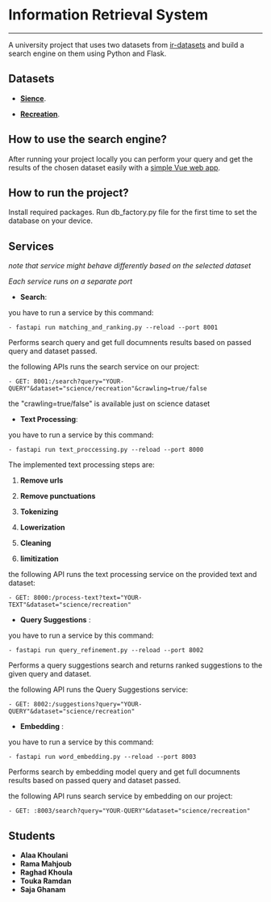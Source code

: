 # Information Retrieval System

***

A university project that uses two datasets from [ir-datasets](https://ir-datasets.com/) and build a search engine on them using Python and Flask.

## Datasets

- [**Sience**](https://ir-datasets.com/lotte.html#lotte/science/dev).

- [**Recreation**](https://ir-datasets.com/lotte.html#lotte/recreation/dev).


## How to use the search engine?

After running your project locally you can perform your query and get the results of the chosen dataset easily with a [simple Vue web app](https://google.com).


## How to run the project?

Install required packages. 
Run db_factory.py file for the first time to set the database on your device.

## Services


*note that service might behave differently based on the selected dataset*

*Each service runs on a separate port*

- **Search**:

you have to run a service by this command:

    - fastapi run matching_and_ranking.py --reload --port 8001

Performs search query and get full documnents results based on passed query and dataset passed.

the following APIs runs the search service on our project:

    - GET: 8001:/search?query="YOUR-QUERY"&dataset="science/recreation"&crawling=true/false
the "crawling=true/false" is available just on science dataset


- **Text Processing**:

you have to run a service by this command:

    - fastapi run text_proccessing.py --reload --port 8000

The implemented text processing steps are:


1. **Remove urls**


2. **Remove punctuations**


3. **Tokenizing**


3. **Lowerization**


5. **Cleaning**


6. **limitization**

the following API runs the text processing service on the provided text and dataset:

    - GET: 8000:/process-text?text="YOUR-TEXT"&dataset="science/recreation"


- **Query Suggestions** :

you have to run a service by this command:

    - fastapi run query_refinement.py --reload --port 8002

Performs a query suggestions search and returns ranked suggestions to the given query and dataset.

the following API runs the Query Suggestions service:

    - GET: 8002:/suggestions?query="YOUR-QUERY"&dataset="science/recreation"


- **Embedding** :

you have to run a service by this command:

    - fastapi run word_embedding.py --reload --port 8003

Performs search by embedding model query and get full documnents results based on passed query and dataset passed.

the following API runs search service by embedding on our project:

    - GET: :8003/search?query="YOUR-QUERY"&dataset="science/recreation"


## Students

- **Alaa Khoulani**
- **Rama Mahjoub**
- **Raghad Khoula**
- **Touka Ramdan**
- **Saja Ghanam**

